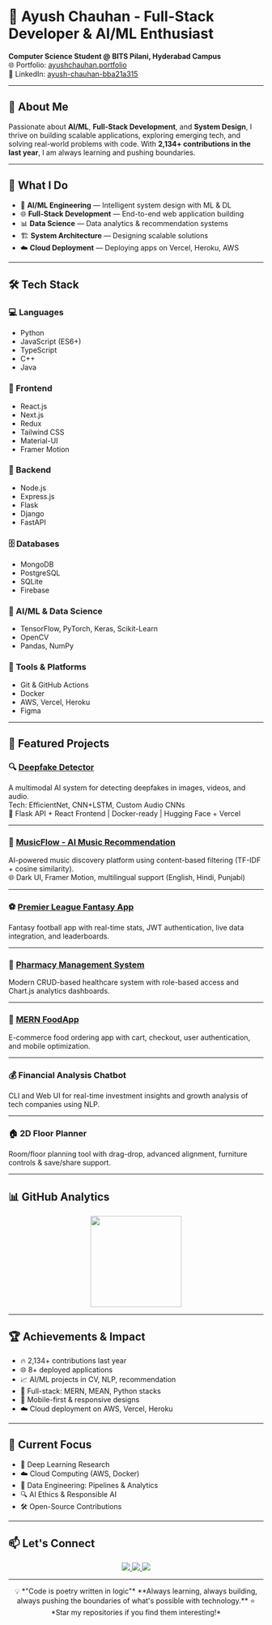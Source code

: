 # 🚀 Ayush Chauhan - Full-Stack Developer & AI/ML Enthusiast

**Computer Science Student @ BITS Pilani, Hyderabad Campus**  
🌐 Portfolio: [ayushchauhan.portfolio](https://portfolio-website-chi-ebon-13.vercel.app/)  
💼 LinkedIn: [ayush-chauhan-bba21a315](https://linkedin.com/in/ayush-chauhan-bba21a315)

---

## 👋 About Me

Passionate about **AI/ML**, **Full-Stack Development**, and **System Design**, I thrive on building scalable applications, exploring emerging tech, and solving real-world problems with code. With **2,134+ contributions in the last year**, I am always learning and pushing boundaries.

---

## 🎯 What I Do

- 🤖 **AI/ML Engineering** — Intelligent system design with ML & DL  
- 🌐 **Full-Stack Development** — End-to-end web application building  
- 📊 **Data Science** — Data analytics & recommendation systems  
- 🏗️ **System Architecture** — Designing scalable solutions  
- ☁️ **Cloud Deployment** — Deploying apps on Vercel, Heroku, AWS  

---

## 🛠️ Tech Stack

### 💻 Languages
- Python
- JavaScript (ES6+)
- TypeScript
- C++
- Java

### 🎨 Frontend
- React.js
- Next.js
- Redux
- Tailwind CSS
- Material-UI
- Framer Motion

### 🔧 Backend
- Node.js
- Express.js
- Flask
- Django
- FastAPI

### 🗄️ Databases
- MongoDB
- PostgreSQL
- SQLite
- Firebase

### 🧠 AI/ML & Data Science
- TensorFlow, PyTorch, Keras, Scikit-Learn
- OpenCV
- Pandas, NumPy

### 🧰 Tools & Platforms
- Git & GitHub Actions
- Docker
- AWS, Vercel, Heroku
- Figma

---

## 🚀 Featured Projects

### 🔍 [Deepfake Detector](https://huggingface.co/spaces/your-deepfake-demo)
A multimodal AI system for detecting deepfakes in images, videos, and audio.  
Tech: EfficientNet, CNN+LSTM, Custom Audio CNNs  
🔗 Flask API + React Frontend | Docker-ready | Hugging Face + Vercel

---

### 🎵 [MusicFlow - AI Music Recommendation](https://music-recommendation-system-theta.vercel.app)
AI-powered music discovery platform using content-based filtering (TF-IDF + cosine similarity).  
🌐 Dark UI, Framer Motion, multilingual support (English, Hindi, Punjabi)

---

### ⚽ [Premier League Fantasy App](https://premier-league-fantasy-app.vercel.app)
Fantasy football app with real-time stats, JWT authentication, live data integration, and leaderboards.

---

### 💊 [Pharmacy Management System](https://pharmacy-management-system-ten.vercel.app)
Modern CRUD-based healthcare system with role-based access and Chart.js analytics dashboards.

---

### 🍔 [MERN FoodApp](https://mern-food-app-mu.vercel.app)
E-commerce food ordering app with cart, checkout, user authentication, and mobile optimization.

---

### 💰 Financial Analysis Chatbot
CLI and Web UI for real-time investment insights and growth analysis of tech companies using NLP.

---

### 🏠 2D Floor Planner
Room/floor planning tool with drag-drop, advanced alignment, furniture controls & save/share support.

---

## 📊 GitHub Analytics

<div align="center">
  <img height="180em" src="https://github-readme-stats.vercel.app/api/top-langs/?username=AyushChauhan910&layout=compact&langs_count=16&theme=tokyonight"/>
</div>

---

## 🏆 Achievements & Impact

- 🔥 2,134+ contributions last year  
- 🌐 8+ deployed applications  
- 📈 AI/ML projects in CV, NLP, recommendation  
- 🧩 Full-stack: MERN, MEAN, Python stacks  
- 📱 Mobile-first & responsive designs  
- ☁️ Cloud deployment on AWS, Vercel, Heroku

---

## 🎯 Current Focus

- 🤖 Deep Learning Research  
- ☁️ Cloud Computing (AWS, Docker)  
- 🔄 Data Engineering: Pipelines & Analytics  
- 🔍 AI Ethics & Responsible AI  
- 🛠️ Open-Source Contributions  

---

## 📫 Let's Connect

<div align="center">
  <a href="mailto:talktoayushchauhan@gmail.com">
    <img src="https://img.shields.io/badge/Email-talktoayushchauhan@gmail.com-blue?style=flat-square&logo=gmail">
  </a>
  <a href="https://linkedin.com/in/ayush-chauhan-bba21a315">
    <img src="https://img.shields.io/badge/LinkedIn-ayush--chauhan--bba21a315-blue?style=flat-square&logo=linkedin">
  </a>
  <a href="[https://ayushchauhan.dev](https://portfolio-website-chi-ebon-13.vercel.app/portfolio)">
    <img src="https://img.shields.io/badge/Portfolio-ayushchauhan.portfolio-orange?style=flat-square&logo=vercel">
  </a>
</div>

---

<div align="center">
💡 *"Code is poetry written in logic"*  
**Always learning, always building, always pushing the boundaries of what's possible with technology.**  
⭐ *Star my repositories if you find them interesting!*
</div>

